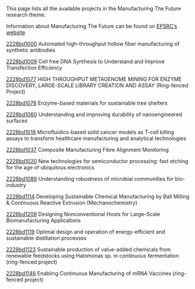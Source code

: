This page lists all the available projects in the Manufacturing The Future research theme.

Information about Manufacturing The Future can be found on [EPSRC’s website](https://www.ukri.org/what-we-offer/browse-our-areas-of-investment-and-support/manufacturing-the-future-theme/)

[2228bd1000](../projects/2228bd1000.md) Automated high-throughput hollow fiber manufacturing of synthetic antibodies

[2228bd1009](../projects/2228bd1009.md) Cell free DNA Synthesis to Understand and Improve Transfection Efficiency

[2228bd1077](../projects/2228bd1077.md) HIGH THROUGHPUT METAGENOME MINING FOR ENZYME DISCOVERY, LARGE-SCALE LIBRARY CREATION AND ASSAY (Ring-fenced Project)

[2228bd1078](../projects/2228bd1078.md) Enzyme-based materials for sustainable tree shelters

[2228bd1060](../projects/2228bd1060.md) Understanding and improving durability of nanoengineered surfaces

[2228bd1018](../projects/2228bd1018.md) Microfluidics-based solid cancer models as T-cell killing assays to transform healthcare manufacturing and analytical technologies

[2228bd1037](../projects/2228bd1037.md) Composite Manufacturing Fibre Alignment Monitoring

[2228bd1020](../projects/2228bd1020.md) New technologies for semiconductor processing: fast etching for the age of ubiquitous electronics

[2228bd1089](../projects/2228bd1089.md) Understanding robustness of microbial communities for bio-industry

[2228bd1114](../projects/2228bd1114.md) Developing Sustainable Chemical Manufacturing by Ball Milling & Continuous Reactive Extrusion (Mechanochemistry)

[2228bd1209](../projects/2228bd1209.md) Designing Nonconventional Hosts for Large-Scale Biomanufacturing Applications

[2228bd1119](../projects/2228bd1119.md) Optimal design and operation of energy-efficient and sustainable distillation processes

[2228bd1123](../projects/2228bd1123.md) Sustainable production of value-added chemicals from renewable feedstocks using Halomonas sp. in continuous fermentation (ring-fenced project)

[2228bd1146](../projects/2228bd1146.md) Enabling Continuous Manufacturing of mRNA Vaccines (ring-fenced project)
